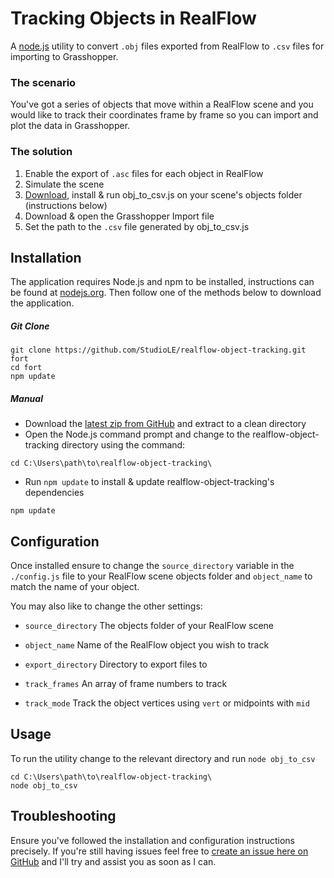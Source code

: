 # Tracking Objects in RealFlow

A [node.js](http://nodejs.org/) utility to convert `.obj` files exported from RealFlow to `.csv` files for importing to Grasshopper.

### The scenario

You've got a series of objects that move within a RealFlow scene and you would like to track their coordinates frame by frame so you can import and plot the data in Grasshopper.

### The solution

1. Enable the export of `.asc` files for each object in RealFlow
2. Simulate the scene
3. [Download](https://github.com/StudioLE/realflow-object-tracking/archive/master.zip), install & run obj_to_csv.js on your scene's objects folder (instructions below)
4. Download & open the Grasshopper Import file
5. Set the path to the `.csv` file generated by obj_to_csv.js

## Installation

The application requires Node.js and npm to be installed, instructions can be found at [nodejs.org](http://nodejs.org/). Then follow one of the methods below to download the application.

##### Git Clone
```
git clone https://github.com/StudioLE/realflow-object-tracking.git fort
cd fort
npm update
```

##### Manual

- Download the [latest zip from GitHub](https://github.com/StudioLE/realflow-object-tracking/archive/master.zip) and extract to a clean directory
- Open the Node.js command prompt and change to the realflow-object-tracking directory using the command:
```
cd C:\Users\path\to\realflow-object-tracking\
```
- Run `npm update` to install & update realflow-object-tracking's dependencies
```
npm update
```

## Configuration

Once installed ensure to change the `source_directory` variable in the `./config.js` file to your RealFlow scene objects folder and `object_name` to match the name of your object.

You may also like to change the other settings:

- `source_directory` The objects folder of your RealFlow scene

- `object_name` Name of the RealFlow object you wish to track

- `export_directory` Directory to export files to

- `track_frames` An array of frame numbers to track

- `track_mode` Track the object vertices using `vert` or midpoints with `mid`

## Usage

To run the utility change to the relevant directory and run `node obj_to_csv`

```
cd C:\Users\path\to\realflow-object-tracking\
node obj_to_csv
```

## Troubleshooting

Ensure you've followed the installation and configuration instructions precisely. If you're still having issues feel free to [create an issue here on GitHub](https://github.com/StudioLE/realflow-object-tracking/issues) and I'll try and assist you as soon as I can.
